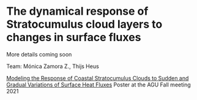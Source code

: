 # The dynamical response of Stratocumulus cloud layers to changes in surface fluxes

More details coming soon

Team: Mónica Zamora Z., Thijs Heus

[Modeling the Response of Coastal Stratocumulus Clouds to Sudden and Gradual Variations of Surface Heat Fluxes](https://www.essoar.org/doi/10.1002/essoar.10509467.1) Poster at the AGU Fall meeting 2021
